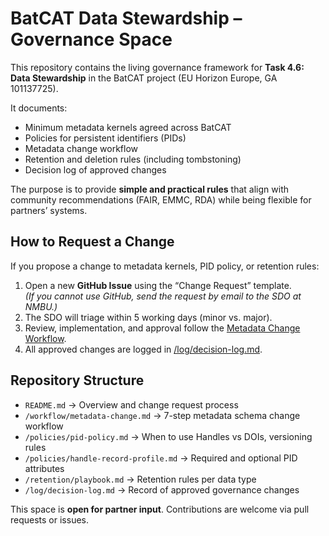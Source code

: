 # BatCAT Data Stewardship – Governance Space

This repository contains the living governance framework for **Task 4.6: Data Stewardship** in the BatCAT project (EU Horizon Europe, GA 101137725).

It documents:
- Minimum metadata kernels agreed across BatCAT
- Policies for persistent identifiers (PIDs)
- Metadata change workflow
- Retention and deletion rules (including tombstoning)
- Decision log of approved changes

The purpose is to provide **simple and practical rules** that align with community recommendations (FAIR, EMMC, RDA) while being flexible for partners’ systems.

## How to Request a Change

If you propose a change to metadata kernels, PID policy, or retention rules:

1. Open a new **GitHub Issue** using the “Change Request” template.  
   *(If you cannot use GitHub, send the request by email to the SDO at NMBU.)*
2. The SDO will triage within 5 working days (minor vs. major).
3. Review, implementation, and approval follow the [Metadata Change Workflow](workflow/metadata-change.md).
4. All approved changes are logged in [/log/decision-log.md](log/decision-log.md).

## Repository Structure

- `README.md` → Overview and change request process  
- `/workflow/metadata-change.md` → 7-step metadata schema change workflow  
- `/policies/pid-policy.md` →  When to use Handles vs DOIs, versioning rules
- `/policies/handle-record-profile.md` → Required and optional PID attributes   
- `/retention/playbook.md` → Retention rules per data type  
- `/log/decision-log.md` → Record of approved governance changes  


This space is **open for partner input**. Contributions are welcome via pull requests or issues.


